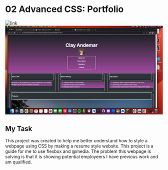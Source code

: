 # 02 Advanced CSS: Portfolio

![link](https://clayandemar.github.io/portfolio/)
![screenshot](https://github.com/clayandemar/portfolio/blob/main/images/screenshot.png)

## My Task

This project was created to help me better understand how to style a webpage using CSS by making a resume style website.
This project is a guide for me to use flexbox and @media.
The problem this webpage is solving is that it is showing potential employeers I have previous work and am qualified.


